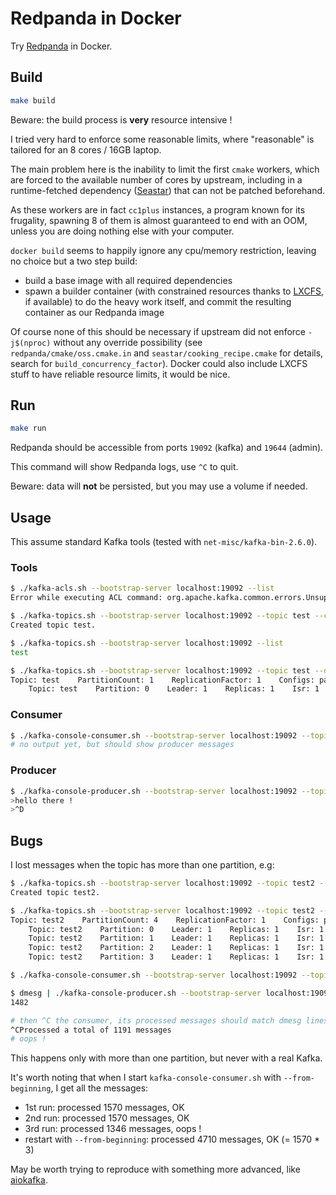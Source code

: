 # Redpanda in Docker

Try [Redpanda](https://github.com/vectorizedio/redpanda) in Docker.

## Build

```sh
make build
```

Beware: the build process is **very** resource intensive !

I tried very hard to enforce some reasonable limits, where "reasonable" is tailored for an 8 cores / 16GB laptop.

The main problem here is the inability to limit the first `cmake` workers, which are forced to the available number of cores by upstream, including in a runtime-fetched dependency ([Seastar](https://github.com/scylladb/seastar)) that can not be patched beforehand.

As these workers are in fact `cc1plus` instances, a program known for its frugality, spawning 8 of them is almost guaranteed to end with an OOM, unless you are doing nothing else with your computer.

`docker build` seems to happily ignore any cpu/memory restriction, leaving no choice but a two step build:
  - build a base image with all required dependencies
  - spawn a builder container (with constrained resources thanks to [LXCFS](https://github.com/lxc/lxcfs), if available) to do the heavy work itself, and commit the resulting container as our Redpanda image

Of course none of this should be necessary if upstream did not enforce `-j$(nproc)` without any override possibility (see `redpanda/cmake/oss.cmake.in` and `seastar/cooking_recipe.cmake` for details, search for `build_concurrency_factor`). Docker could also include LXCFS stuff to have reliable resource limits, it would be nice.

## Run

```sh
make run
```

Redpanda should be accessible from ports `19092` (kafka) and `19644` (admin).

This command will show Redpanda logs, use `^C` to quit.

Beware: data will **not** be persisted, but you may use a volume if needed.

## Usage

This assume standard Kafka tools (tested with `net-misc/kafka-bin-2.6.0`).

### Tools

```sh
$ ./kafka-acls.sh --bootstrap-server localhost:19092 --list
Error while executing ACL command: org.apache.kafka.common.errors.UnsupportedVersionException: The broker does not support DESCRIBE_ACLS

$ ./kafka-topics.sh --bootstrap-server localhost:19092 --topic test --create --partitions 1 --replication-factor 1
Created topic test.

$ ./kafka-topics.sh --bootstrap-server localhost:19092 --list
test

$ ./kafka-topics.sh --bootstrap-server localhost:19092 --topic test --describe
Topic: test    PartitionCount: 1    ReplicationFactor: 1    Configs: partition_count=1,replication_factor=1
    Topic: test    Partition: 0    Leader: 1    Replicas: 1    Isr: 1
```

### Consumer

```sh
$ ./kafka-console-consumer.sh --bootstrap-server localhost:19092 --topic test
# no output yet, but should show producer messages
```

### Producer

```sh
$ ./kafka-console-producer.sh --bootstrap-server localhost:19092 --topic test --compression-codec snappy
>hello there !
>^D
```

## Bugs

I lost messages when the topic has more than one partition, e.g:

```sh
$ ./kafka-topics.sh --bootstrap-server localhost:19092 --topic test2 --create --partitions 4 --replication-factor 1
Created topic test2.

$ ./kafka-topics.sh --bootstrap-server localhost:19092 --topic test2 --describe
Topic: test2    PartitionCount: 4    ReplicationFactor: 1    Configs: partition_count=4,replication_factor=1
    Topic: test2    Partition: 0    Leader: 1    Replicas: 1    Isr: 1
    Topic: test2    Partition: 1    Leader: 1    Replicas: 1    Isr: 1
    Topic: test2    Partition: 2    Leader: 1    Replicas: 1    Isr: 1
    Topic: test2    Partition: 3    Leader: 1    Replicas: 1    Isr: 1

$ ./kafka-console-consumer.sh --bootstrap-server localhost:19092 --topic test2

$ dmesg | ./kafka-console-producer.sh --bootstrap-server localhost:19092 --topic test2 --compression-codec snappy; dmesg | wc -l
1482

# then ^C the consumer, its processed messages should match dmesg lines
^CProcessed a total of 1191 messages
# oops !
```

This happens only with more than one partition, but never with a real Kafka.

It's worth noting that when I start `kafka-console-consumer.sh` with `--from-beginning`, I get all the messages:
  - 1st run: processed 1570 messages, OK
  - 2nd run: processed 1570 messages, OK
  - 3rd run: processed 1346 messages, oops !
  - restart with `--from-beginning`: processed 4710 messages, OK (= 1570 * 3)

May be worth trying to reproduce with something more advanced, like [aiokafka](https://github.com/aio-libs/aiokafka).
